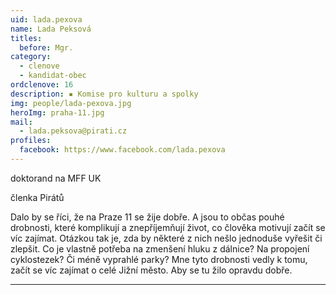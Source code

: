 ```yaml
---
uid: lada.pexova
name: Lada Peksová
titles:
  before: Mgr.
category:
  - clenove
  - kandidat-obec
ordclenove: 16
description: ▪ Komise pro kulturu a spolky
img: people/lada-pexova.jpg
heroImg: praha-11.jpg
mail:
  - lada.peksova@pirati.cz
profiles:
  facebook: https://www.facebook.com/lada.pexova
---
```


doktorand na MFF UK

členka Pirátů 

Dalo by se říci, že na Praze 11 se žije dobře. A jsou to občas pouhé drobnosti, které komplikují a znepříjemňují život, co člověka motivují začít se víc zajímat. Otázkou tak je, zda by některé z nich nešlo jednoduše vyřešit či zlepšit. Co je vlastně potřeba na zmenšení hluku z dálnice? Na propojení cyklostezek? Či méně vyprahlé parky? Mne tyto drobnosti vedly k tomu, začít se víc zajímat o celé Jižní město. Aby se tu žilo opravdu dobře.


---
